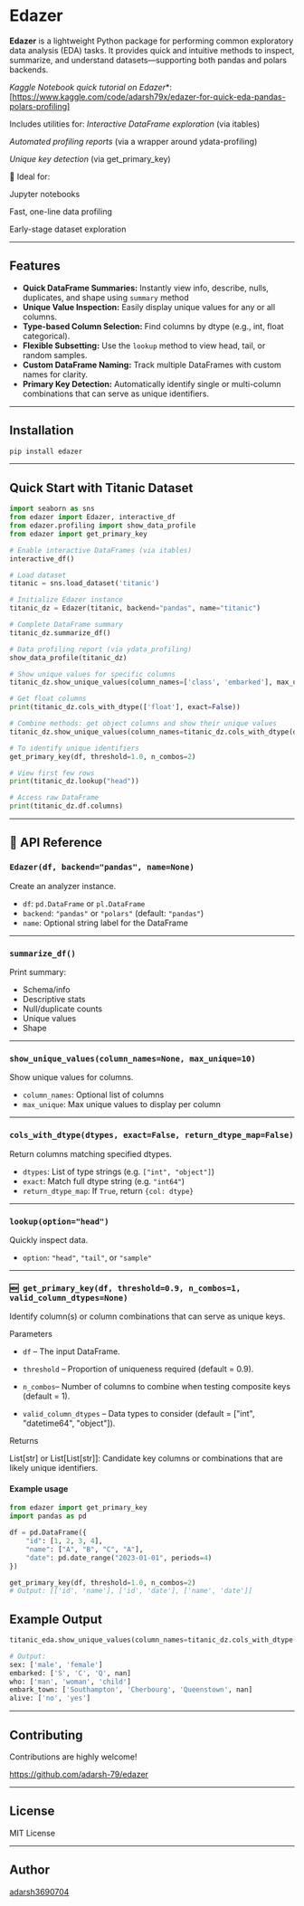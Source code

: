 # Edazer

**Edazer** is a lightweight Python package for performing common exploratory data analysis (EDA) tasks.
It provides quick and intuitive methods to inspect, summarize, and understand datasets—supporting both pandas and polars backends.

*Kaggle Notebook quick tutorial on Edazer**: [https://www.kaggle.com/code/adarsh79x/edazer-for-quick-eda-pandas-polars-profiling]

Includes utilities for:
*Interactive DataFrame exploration* (via itables)

*Automated profiling reports* (via a wrapper around ydata-profiling)

*Unique key detection* (via get_primary_key)

🚀 Ideal for:

Jupyter notebooks

Fast, one-line data profiling

Early-stage dataset exploration

---

## Features

- **Quick DataFrame Summaries:** Instantly view info, describe, nulls, duplicates, and shape using `summary` method
- **Unique Value Inspection:** Easily display unique values for any or all columns.
- **Type-based Column Selection:** Find columns by dtype (e.g., int, float categorical).
- **Flexible Subsetting:** Use the `lookup` method to view head, tail, or random samples.
- **Custom DataFrame Naming:** Track multiple DataFrames with custom names for clarity.
- **Primary Key Detection:** Automatically identify single or multi-column combinations that can serve as unique identifiers.

---

## Installation

```bash
pip install edazer
```

---

## Quick Start with Titanic Dataset

```python
import seaborn as sns
from edazer import Edazer, interactive_df
from edazer.profiling import show_data_profile
from edazer import get_primary_key

# Enable interactive DataFrames (via itables)
interactive_df()

# Load dataset
titanic = sns.load_dataset('titanic')

# Initialize Edazer instance
titanic_dz = Edazer(titanic, backend="pandas", name="titanic")

# Complete DataFrame summary
titanic_dz.summarize_df()

# Data profiling report (via ydata_profiling)
show_data_profile(titanic_dz)

# Show unique values for specific columns
titanic_dz.show_unique_values(column_names=['class', 'embarked'], max_unique=5)

# Get float columns
print(titanic_dz.cols_with_dtype(['float'], exact=False))

# Combine methods: get object columns and show their unique values
titanic_dz.show_unique_values(column_names=titanic_dz.cols_with_dtype(dtypes=["object"]))

# To identify unique identifiers
get_primary_key(df, threshold=1.0, n_combos=2)

# View first few rows
print(titanic_dz.lookup("head"))

# Access raw DataFrame
print(titanic_dz.df.columns)


```

---

## 📘 API Reference

### `Edazer(df, backend="pandas", name=None)`

Create an analyzer instance.

- `df`: `pd.DataFrame` or `pl.DataFrame`  
- `backend`: `"pandas"` or `"polars"` (default: `"pandas"`)  
- `name`: Optional string label for the DataFrame

---

### `summarize_df()`

Print summary:

- Schema/info
- Descriptive stats
- Null/duplicate counts
- Unique values
- Shape

---

### `show_unique_values(column_names=None, max_unique=10)`

Show unique values for columns.

- `column_names`: Optional list of columns  
- `max_unique`: Max unique values to display per column

---

### `cols_with_dtype(dtypes, exact=False, return_dtype_map=False)`

Return columns matching specified dtypes.

- `dtypes`: List of type strings (e.g. `["int", "object"]`)  
- `exact`: Match full dtype string (e.g. `"int64"`)  
- `return_dtype_map`: If `True`, return `{col: dtype}`

---

### `lookup(option="head")`

Quickly inspect data.

- `option`: `"head"`, `"tail"`, or `"sample"`

---

### `🆕 get_primary_key(df, threshold=0.9, n_combos=1, valid_column_dtypes=None)`

Identify column(s) or column combinations that can serve as unique keys.

Parameters

- `df`  – The input DataFrame.

- `threshold` – Proportion of uniqueness required (default = 0.9).

- `n_combos`– Number of columns to combine when testing composite keys (default = 1).

- `valid_column_dtypes` – Data types to consider (default = ["int", "datetime64", "object"]).

Returns

List[str] or List[List[str]]: Candidate key columns or combinations that are likely unique identifiers.

#### Example usage

```python
from edazer import get_primary_key
import pandas as pd

df = pd.DataFrame({
    "id": [1, 2, 3, 4],
    "name": ["A", "B", "C", "A"],
    "date": pd.date_range("2023-01-01", periods=4)
})

get_primary_key(df, threshold=1.0, n_combos=2)
# Output: [['id', 'name'], ['id', 'date'], ['name', 'date']]
```

## Example Output

```python
titanic_eda.show_unique_values(column_names=titanic_dz.cols_with_dtype(dtypes=["object"]))

# Output:
sex: ['male', 'female']
embarked: ['S', 'C', 'Q', nan]
who: ['man', 'woman', 'child']
embark_town: ['Southampton', 'Cherbourg', 'Queenstown', nan]
alive: ['no', 'yes']
```

---

## Contributing

Contributions are highly welcome! 

https://github.com/adarsh-79/edazer

---

## License

MIT License

---

## Author
[adarsh3690704](https://github.com/adarsh-79)
